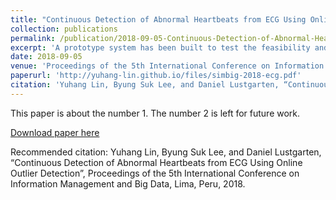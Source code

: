 ```yaml
---
title: "Continuous Detection of Abnormal Heartbeats from ECG Using Online Outlier Detection"
collection: publications
permalink: /publication/2018-09-05-Continuous-Detection-of-Abnormal-Heartbeats-from-ECG-Using-Online-Outlier-Detection
excerpt: 'A prototype system has been built to test the feasibility and efficacy of detecting abnormal ECG segments from an ECG data stream targeting a mobile device, where data are arriving continuously and indefinitely and are processed online incrementally and efficiently without being stored in memory.'
date: 2018-09-05
venue: 'Proceedings of the 5th International Conference on Information Management and Big Data, Communications in Computer and Information Science, Springer'
paperurl: 'http://yuhang-lin.github.io/files/simbig-2018-ecg.pdf'
citation: 'Yuhang Lin, Byung Suk Lee, and Daniel Lustgarten, “Continuous Detection of Abnormal Heartbeats from ECG Using Online Outlier Detection”, Proceedings of the 5th International Conference on Information Management and Big Data, Lima, Peru, 2018'
---
```

This paper is about the number 1. The number 2 is left for future work.

[Download paper here](http://yuhang-lin.github.io/files/simbig-2018-ecg.pdf)

Recommended citation: Yuhang Lin, Byung Suk Lee, and Daniel Lustgarten, “Continuous Detection of Abnormal Heartbeats from ECG Using Online Outlier Detection”, Proceedings of the 5th International Conference on Information Management and Big Data, Lima, Peru, 2018.